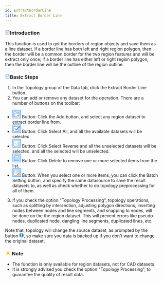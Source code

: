 ```yaml
---
id: ExtractBorderLine
title: Extract Border Line
---
```

### ![](../../img/read.gif)Introduction

This function is used to get the borders of region objects and save them as a line dataset. If a border line has both left and right region polygon, then the border will be a common border for the two region features and will be extract only once; if a border line has either left or right region polygon, then the border line will be the outline of the region outline.

### ![](../../img/read.gif)Basic Steps

  1. In the Topology group of the Data tab, click the Extract Border Line button. 
  2. You can add or remove any dataset for the operation. There are a number of buttons on the toolbar: 
  * ![](../../img/AddDataButton1.png) Button: Click the Add button, and select any region dataset to extract border line from.
  * ![](../../img/SelectAll.png) Button: Click Select All, and all the available datasets will be selected.
  * ![](../../img/SelectInvert.png) Button: Click Select Reverse and all the unselected datasets will be selected, and all the selected will be unselected.
  * ![](../../img/RemoveButton.png) Button: Click Delete to remove one or more selected items from the list.
  * ![](../../img/SettingButton.png) Button: When you select one or more items, you can click the Batch Setting button, and specify the same datasource to save the result datasets to, as well as check whether to do topology preprocessing for all of them.
  3. If you check the option "Topology Processing", topology operations, such as splitting by intersection, adjusting polygon directions, inserting nodes between nodes and line segments, and snapping to nodes, will be done on the the region dataset. This will prevent errors like pseudo-nodes, duplicated node, dangling line segments, duplicated lines, etc.

Note that, topology will change the source dataset, as prompted by the button ![](../Topology/img/TipButton.png), so make sure you data is backed up if you don't want to change the original dataset.

### ![](../../img/note.png)Note

  * The function is only available for region datasets, not for CAD datasets.
  * It is strongly advised you check the option "Topology Processing", to guarantee the quality of result data. 
